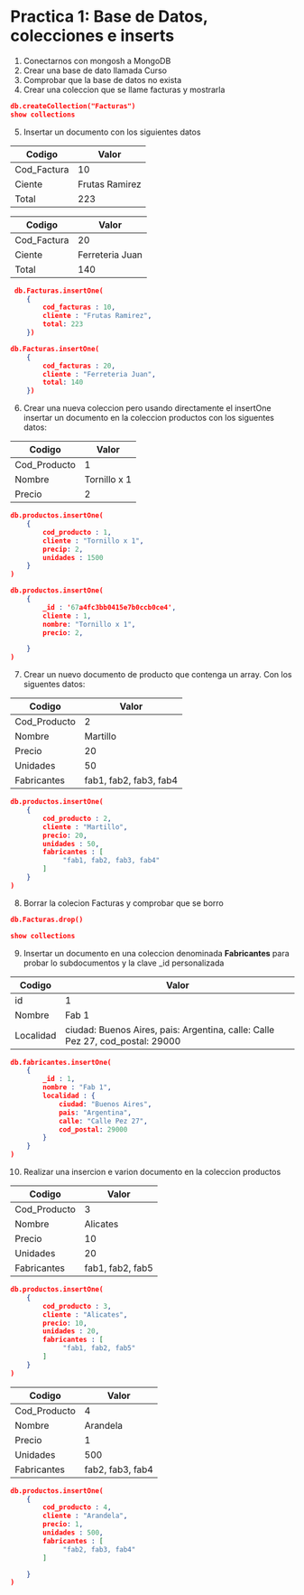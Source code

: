 # Practica 1: Base de Datos, colecciones e inserts

1. Conectarnos con mongosh a MongoDB
1. Crear una base de dato llamada Curso
1. Comprobar que la base de datos no exista
1. Crear una coleccion que se llame facturas y mostrarla

``` json
db.createCollection("Facturas")
show collections
```
5. Insertar un documento con los siguientes datos

| Codigo   | Valor   |
|-------------|-------------|
| Cod_Factura | 10 |
| Ciente | Frutas Ramirez |
| Total | 223 |

| Codigo   | Valor   |
|-------------|-------------|
| Cod_Factura | 20 |
| Ciente | Ferreteria Juan |
| Total | 140 |

```json
 db.Facturas.insertOne(
    {
        cod_facturas : 10,
        cliente : "Frutas Ramirez",
        total: 223 
    })
```
```json
db.Facturas.insertOne(
    {
        cod_facturas : 20,
        cliente : "Ferreteria Juan",
        total: 140 
    })
```
6. Crear una nueva coleccion pero usando directamente el insertOne
insertar un documento en la coleccion productos con los siguentes datos: 

| Codigo   | Valor   |
|-------------|-------------|
| Cod_Producto | 1 |
| Nombre | Tornillo x 1 |
| Precio | 2 |

```json
db.productos.insertOne(
    {
        cod_producto : 1,
        cliente : "Tornillo x 1",
        precip: 2,
        unidades : 1500
    }
)
```

```json
db.productos.insertOne(
    {
        _id : '67a4fc3bb0415e7b0ccb0ce4',
        cliente : 1,
        nombre: "Tornillo x 1",
        precio: 2,

    }
)
```
7. Crear un nuevo documento de producto que contenga un array. Con los siguentes datos:

| Codigo   | Valor   |
|-------------|-------------|
| Cod_Producto | 2 |
| Nombre | Martillo |
| Precio | 20 |
| Unidades | 50 |
| Fabricantes | fab1, fab2, fab3, fab4 |

``` json
db.productos.insertOne(
    {
        cod_producto : 2,
        cliente : "Martillo",
        precio: 20,
        unidades : 50,
        fabricantes : [
             "fab1, fab2, fab3, fab4"
        ]
    }
)
```
8. Borrar la colecion Facturas y comprobar que se borro 

``` json
db.Facturas.drop()
```

```json
show collections
```

9. Insertar un documento en una coleccion denominada **Fabricantes** para probar lo subdocumentos y la clave _id personalizada

| Codigo   | Valor   |
|-------------|-------------|
| id | 1 |
| Nombre | Fab 1 |
| Localidad | ciudad: Buenos Aires, pais: Argentina, calle: Calle Pez 27, cod_postal: 29000 |

```json
db.fabricantes.insertOne(
    {
        _id : 1,
        nombre : "Fab 1",
        localidad : {
            ciudad: "Buenos Aires",
            pais: "Argentina",
            calle: "Calle Pez 27",
            cod_postal: 29000
        }
    }
)
```

10. Realizar una insercion e varion documento en la coleccion productos

| Codigo   | Valor   |
|-------------|-------------|
| Cod_Producto | 3 |
| Nombre | Alicates |
| Precio | 10 |
| Unidades | 20 |
| Fabricantes | fab1, fab2, fab5 |

```json
db.productos.insertOne(
    {
        cod_producto : 3,
        cliente : "Alicates",
        precio: 10,
        unidades : 20,
        fabricantes : [
             "fab1, fab2, fab5"
        ]
    }
)
```

| Codigo   | Valor   |
|-------------|-------------|
| Cod_Producto | 4 |
| Nombre | Arandela |
| Precio | 1 |
| Unidades | 500 |
| Fabricantes | fab2, fab3, fab4 |


```json
db.productos.insertOne(
    {
        cod_producto : 4,
        cliente : "Arandela",
        precio: 1,
        unidades : 500,
        fabricantes : [
             "fab2, fab3, fab4"
        ]

    }
)
```

